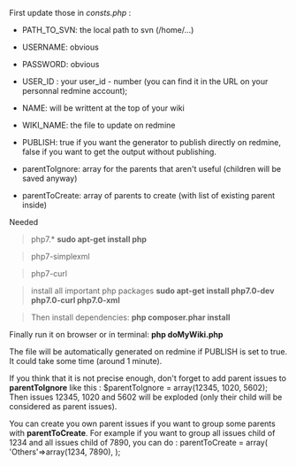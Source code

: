 First update those in *consts.php* :

- PATH_TO_SVN: the local path to svn (/home/...)
- USERNAME: obvious
- PASSWORD: obvious
- USER_ID : your user_id - number (you can find it in the URL on your personnal redmine account);
- NAME: will be writtent at the top of your wiki
- WIKI_NAME: the file to update on redmine
- PUBLISH: true if you want the generator to publish directly on redmine, false if you want to get the output without publishing.

- parentToIgnore: array for the parents that aren't useful (children will be saved anyway)
- parentToCreate: array of parents to create (with list of existing parent inside)

Needed
> php7.*
**sudo apt-get install php**

> php7-simplexml

> php7-curl

> install all important php packages
**sudo apt-get install php7.0-dev php7.0-curl php7.0-xml**

>Then install dependencies:
**php composer.phar install**

Finally run it on browser or in terminal:
**php doMyWiki.php**

The file will be automatically generated on redmine if PUBLISH is set to true. It could take some time (around 1 minute).

If you think that it is not precise enough, don't forget to add parent issues to **parentToIgnore** like this :
$parentToIgnore = array(12345, 1020, 5602);
Then issues 12345, 1020 and 5602 will be exploded (only their child will be considered as parent issues).

You can create you own parent issues if you want to group some parents with **parentToCreate**. For example if you want to group all issues child of 1234 and all issues child of 7890, you can do :
parentToCreate = array(
  'Others'=>array(1234, 7890),
);
